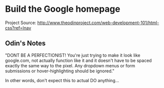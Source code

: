 # Build the Google homepage

Project Source: http://www.theodinproject.com/web-development-101/html-css?ref=lnav

## Odin's Notes

"DONT BE A PERFECTIONIST! You're just trying to make it look like google.com, not actually function like it and it doesn't have to be spaced exactly the same way to the pixel. Any dropdown menus or form submissions or hover-highlighting should be ignored."

In other words, don't expect this to actual DO anything...